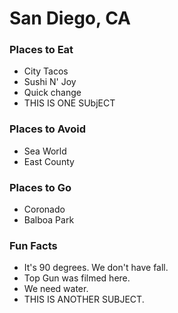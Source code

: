 # San Diego, CA

### Places to Eat
- City Tacos
- Sushi N' Joy
- Quick change
- THIS IS ONE SUbjECT

### Places to Avoid
- Sea World
- East County

### Places to Go
- Coronado
- Balboa Park

### Fun Facts
- It's 90 degrees. We don't have fall.
- Top Gun was filmed here.
- We need water.
- THIS IS ANOTHER SUBJECT. 
